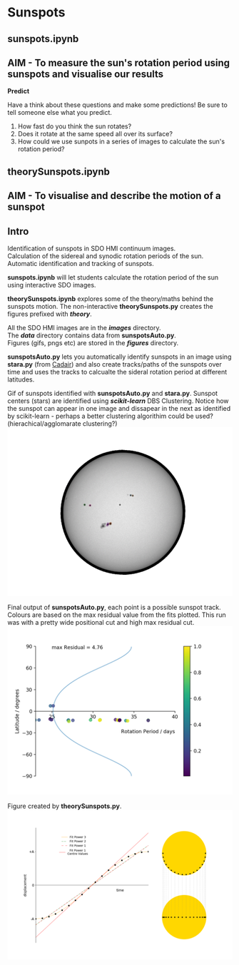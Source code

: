 # Sunspots

## sunspots.ipynb
## AIM - To measure the sun's rotation period using sunspots and visualise our results

**Predict**

Have a think about these questions and make some predictions! Be sure to tell someone else what you predict.

1) How fast do you think the sun rotates?  
2) Does it rotate at the same speed all over its surface?  
3) How could we use sunpots in a series of images to calculate the sun's rotation period?

## theorySunspots.ipynb
## AIM - To visualise and describe the motion of a sunspot

## Intro

Identification of sunspots in SDO HMI continuum images.  
Calculation of the sidereal and synodic rotation periods of the sun.  
Automatic identification and tracking of sunspots.

**sunspots.ipynb** will let students calculate the rotation period of the sun using interactive SDO images.

**theorySunspots.ipynb** explores some of the theory/maths behind the sunspots motion. The non-interactive **theorySunspots.py** creates the figures prefixed with ***theory***.

All the SDO HMI images are in the ***images*** directory.  
The ***data*** directory contains data from **sunspotsAuto.py**.  
Figures (gifs, pngs etc) are stored in the ***figures*** directory.

**sunspotsAuto.py** lets you automatically identify sunspots in an image using **stara.py** (from [Cadair](https://github.com/Cadair/sunspot_experiments/blob/master/stara.py)) and also create tracks/paths  of the sunspots over time and uses the tracks to calcualte the sideral rotation period at different latitudes.

Gif of sunspots identified with **sunspotsAuto.py** and **stara.py**. Sunspot centers (stars) are identified using ***scikit-learn*** DBS Clustering. Notice how the sunspot can appear in one image and dissapear in the next as identified by scikit-learn - perhaps a better clustering algorithim could be used? (hierachical/agglomarate clustering?)
![AstroWelcome](./figures/sunspotsTracked.gif)

Final output of **sunspotsAuto.py**, each point is a possible sunspot track. Colours are based on the max residual value from the fits plotted. This run was with a pretty wide positional cut and high max residual cut.
![AstroWelcome](./figures/autoTrackSunspots.png)

Figure created by **theorySunspots.py**.
![AstroWelcome](./figures/theorySunspotsPathAll.png)
